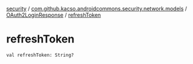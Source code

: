 [security](../../index.md) / [com.github.kacso.androidcommons.security.network.models](../index.md) / [OAuth2LoginResponse](index.md) / [refreshToken](.)

# refreshToken

`val refreshToken: String?`